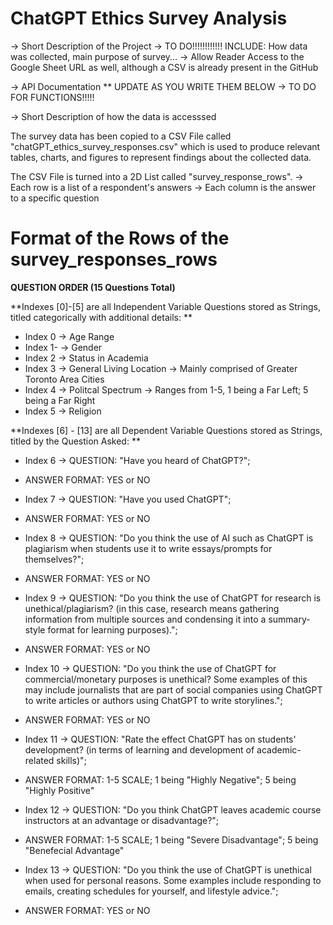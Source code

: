 # ChatGPT Ethics Survey Analysis

-> Short Description of the Project -> TO DO!!!!!!!!!!!!
INCLUDE: How data was collected, main purpose of survey...
-> Allow Reader Access to the Google Sheet URL as well, although a CSV is already present in the GitHub

-> API Documentation ** UPDATE AS YOU WRITE THEM BELOW -> TO DO FOR FUNCTIONS!!!!!

-> Short Description of how the data is accesssed

The survey data has been copied to a CSV File called "chatGPT_ethics_survey_responses.csv" which is used to produce relevant tables, charts, and figures to represent findings about the collected data. 

The CSV File is turned into a 2D List called "survey_response_rows". 
-> Each row is a list of a respondent's answers
-> Each column is the answer to a specific question

# Format of the Rows of the survey_responses_rows

**QUESTION ORDER (15 Questions Total)**

**Indexes [0]-[5] are all Independent Variable Questions stored as Strings, titled categorically with additional details: **
- Index 0 -> Age Range 
- Index 1- -> Gender
- Index 2 -> Status in Academia
- Index 3 -> General Living Location -> Mainly comprised of Greater Toronto Area Cities
- Index 4 -> Politcal Spectrum -> Ranges from 1-5, 1 being a Far Left; 5 being a Far Right
- Index 5 -> Religion 

**Indexes [6] - [13] are all Dependent Variable Questions stored as Strings, titled by the Question Asked: **
- Index 6 -> QUESTION: "Have you heard of ChatGPT?"; 
- ANSWER FORMAT: YES or NO 

- Index 7 -> QUESTION: "Have you used ChatGPT";
- ANSWER FORMAT: YES or NO

- Index 8 -> QUESTION: "Do you think the use of AI such as ChatGPT is plagiarism when students use it to write essays/prompts for themselves?"; 
- ANSWER FORMAT: YES or NO

- Index 9 -> QUESTION: "Do you think the use of ChatGPT for research is unethical/plagiarism? (in this case, research means gathering information from multiple sources and condensing it into a summary-style format for learning purposes)."; 
- ANSWER FORMAT: YES or NO

- Index 10 -> QUESTION: "Do you think the use of ChatGPT for commercial/monetary purposes is unethical? Some examples of this may include journalists that are part of social companies using ChatGPT to write articles or authors using ChatGPT to write storylines."; 
- ANSWER FORMAT: YES or NO 

- Index 11 -> QUESTION: "Rate the effect ChatGPT has on students' development? (in terms of learning and development of academic-related skills)";
-  ANSWER FORMAT: 1-5 SCALE; 1 being "Highly Negative"; 5 being "Highly Positive"

- Index 12 -> QUESTION: "Do you think ChatGPT leaves academic course instructors at an advantage or disadvantage?"; 
- ANSWER FORMAT: 1-5 SCALE; 1 being "Severe Disadvantage"; 5 being "Benefecial Advantage"

- Index 13 -> QUESTION: "Do you think the use of ChatGPT is unethical when used for personal reasons. Some examples include responding to emails, creating schedules for yourself, and lifestyle advice."; 
- ANSWER FORMAT: YES or NO










